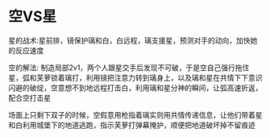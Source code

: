 # 空VS星

星的战术:星前排，镜保护璃和白，白远程，璃支援星，预测对手的动向，加快她的反应速度

空的解法: 制造局部2v1，两个人跟星交手后发现不可破，于是空自己强行拖住星，弧和芙萝锁着璃打，利用镜把注意力转到璃身上，以及璃和星在共情下下意识闪避的破绽，空意想不到地远程打击白，利用璃和星分神的瞬间，让弧高速折返，配合空打击星

场面上只剩下双子的时候，空假意用枪指着璃实则用共情传递信息，让他们带着星和白利用城堡下的地道逃跑，指示芙萝打弹幕掩护，顺便把地道破坏掉不留痕迹